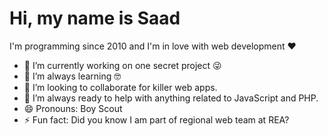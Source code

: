 # Hi, my name is Saad

I'm programming since 2010 and I'm in love with web development ❤️

- 🔭 I’m currently working on one secret project 😜
- 🌱 I’m always learning 🤓
- 👯 I’m looking to collaborate for killer web apps.
- 🤔 I’m always ready to help with anything related to JavaScript and PHP.
- 😄 Pronouns: Boy Scout
- ⚡ Fun fact: Did you know I am part of regional web team at REA?

